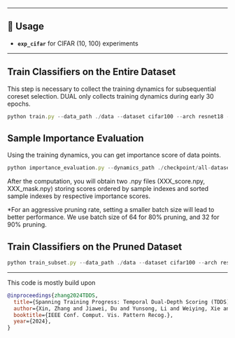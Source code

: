 
---
## 🚀 Usage  
- **`exp_cifar`** for CIFAR (10, 100) experiments  

---
## Train Classifiers on the Entire Dataset
This step is necessary to collect the training dynamics for subsequential coreset selection. DUAL only collects training dynamics during early 30 epochs.

```javascript
python train.py --data_path ./data --dataset cifar100 --arch resnet18 --epochs 200 --learning_rate 0.1 --batch-size 100 --dynamics --save_path ./checkpoint/all-dataset
```

## Sample Importance Evaluation
Using the training dynamics, you can get importance score of data points. 

```javascript
python importance_evaluation.py --dynamics_path ./checkpoint/all-dataset/npy/ --mask_path ./checkpoint/generated_mask/
```
After the computation, you will obtain two .npy files (XXX_score.npy, XXX_mask.npy) storing scores ordered by sample indexes and sorted sample indexes by respective importance scores.

*For an aggressive pruning rate, setting a smaller batch size will lead to better performance. We use batch size of 64 for 80% pruning, and 32 for 90% pruning.

## Train Classifiers on the Pruned Dataset
```javascript
python train_subset.py --data_path ./data --dataset cifar100 --arch resnet18 --epochs 200 --learning_rate 0.1 --batch-size 128 --save_path ./checkpoint/pruned-dataset --subset_rate 0.3  --target-probs-path ./generated/cifar10/42/target_probs_win_10_ep200.npy --score-path ./generated/cifar10/42/dual_mask_T30.npy --mask-path ./generated/cifar10/42/dual_mask_T30.npy --c_d 4 --sample beta --method dual
```

---
This code is mostly build upon 
```bibtex
@inproceedings{zhang2024TDDS,
  title={Spanning Training Progress: Temporal Dual-Depth Scoring (TDDS) for Enhanced Dataset Pruning},
  author={Xin, Zhang and Jiawei, Du and Yunsong, Li and Weiying, Xie and Joey Tianyi Zhou},
  booktitle={IEEE Conf. Comput. Vis. Pattern Recog.},
  year={2024},
}
```

